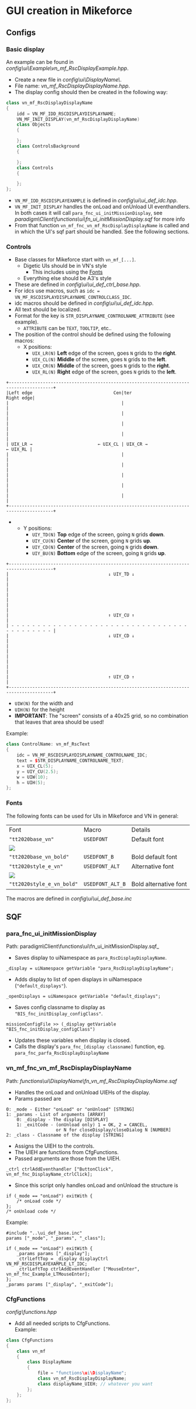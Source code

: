 # GUI creation in Mikeforce
## Configs
### Basic display
An example can be found in _config\ui\Example\vn_mf_RscDisplayExample.hpp_.
- Create a new file in _config\ui\DisplayName\\_.
- File name: _vn_mf_RscDisplayDisplayName.hpp_.
- The display config should then be created in the following way:
```cpp
class vn_mf_RscDisplayDisplayName
{
    idd = VN_MF_IDD_RSCDISPLAYDISPLAYNAME;
    VN_MF_INIT_DISPLAY(vn_mf_RscDisplayDisplayName)
    class Objects
    {

    };
    class ControlsBackground
    {

    };
    class Controls
    {

    };
};
```
- `VN_MF_IDD_RSCDISPLAYEXAMPLE` is defined in _config\ui\ui_def_idc.hpp_.
- `VN_MF_INIT_DISPLAY` handles the onLoad and onUnload UI eventhandlers. In both cases it will call `para_fnc_ui_initMissionDisplay`, see _paradigm\Client\functions\ui\fn_ui_initMissionDisplay.sqf_ for more info
- From that function `vn_mf_fnc_vn_mf_RscDisplayDisplayName` is called and in which the UI's sqf part should be handled. See the following sections.

### Controls
- Base classes for Mikeforce start with `vn_mf_[...]`.
  - Digetic UIs should be in VN's style
    - This includes using the [Fonts](###Fonts)
  - Everything else should be A3's style
- These are defined in _config\ui\ui_def_ctrl_base.hpp_.
- For idcs use macros, such as `idc = VN_MF_RSCDISPLAYDISPLAYNAME_CONTROLCLASS_IDC`.
- idc macros should be defined in _config\ui\ui_def_idc.hpp_.
- All text should be localized.
- Format for the key is `STR_DISPLAYNAME_CONTROLNAME_ATTRIBUTE` (see example).
  - `ATTRIBUTE` can be `TEXT`, `TOOLTIP`, etc..
- The position of the control should be defined using the following macros:
  - X positions:
    - `UIX_LR(N)` **Left** edge of the screen, goes `N` grids to the **right**.
    - `UIX_CL(N)` **Middle** of the screen, goes `N` grids to the **left**.
    - `UIX_CR(N)` **Middle** of the screen, goes `N` grids to the **right**.
    - `UIX_RL(N)` **Right** edge of the screen, goes `N` grids to the **left**.
```
+---------------------------------------------------------------------------------------+
|Left edge                               Cen|ter                              Right edge|
|                                           |                                           |
|                                           |                                           |
|                                           |                                           |
|                                           |                                           |
| UIX_LR →                         ← UIX_CL | UIX_CR →                         ← UIX_RL |
|                                           |                                           |
|                                           |                                           |
|                                           |                                           |
|                                           |                                           |
|                                           |                                           |
+---------------------------------------------------------------------------------------+
```
-   - Y positions:
      - `UIY_TD(N)` **Top** edge of the screen, going `N` grids **down**.
      - `UIY_CU(N)` **Center** of the screen, going `N` grids **up**.
      - `UIY_CD(N)` **Center** of the screen, going `N` grids **down**.
      - `UIY_BU(N)` **Bottom** edge of the screen, going `N` grids **up**.
```
+---------------------------------------------------------------------------------------+
|                                      ↓ UIY_TD ↓                                       |
|                                                                                       |
|                                                                                       |
|                                                                                       |
|                                      ↑ UIY_CU ↑                                       |
| - - - - - - - - - - - - - - - - - - - - - - - - - - - - - - - - - - - - - - - - - - - |
|                                      ↓ UIY_CD ↓                                       |
|                                                                                       |
|                                                                                       |
|                                                                                       |
|                                      ↑ UIY_CD ↑                                       |
+---------------------------------------------------------------------------------------+
```
- `UIW(N)` for the width and
- `UIH(N)` for the height
- **IMPORTANT**: The "screen" consists of a 40x25 grid, so no combination that leaves that area should be used!

Example:
```cpp
class ControlName: vn_mf_RscText
{
    idc = VN_MF_RSCDISPLAYDISPLAYNAME_CONTROLNAME_IDC;
    text = $STR_DISPLAYNAME_CONTROLNAME_TEXT;
    x = UIX_CL(5);
    y = UIY_CU(2.5);
    w = UIW(10);
    h = UIH(5);
};
```

### Fonts
The following fonts can be used for UIs in Mikeforce and VN in general:

<table>
  <tr>
    <td>Font</td>
    <td>Macro</td>
    <td>Details</td>
  </tr>
  <tr>
    <td><code>"tt2020base_vn"</code></td>
    <td><code>USEDFONT</code></td>
    <td>Default font</td>
  </tr>
  <tr>
    <td colspan=3><img src="https://ctrlcctrlv.github.io/TT2020/docs/TT2020Base-Regular.png"></td>
  </tr>
  <tr>
    <td><code>"tt2020base_vn_bold"</code></td>
    <td><code>USEDFONT_B</code></td>
    <td>Bold default font</td>
  </tr>
  <tr>
    <td><code>"tt2020style_e_vn"</code></td>
    <td><code>USEDFONT_ALT</code></td>
    <td>Alternative font</td>
  </tr>
  <tr>
    <td colspan=3><img src="https://ctrlcctrlv.github.io/TT2020/docs/TT2020StyleE-Regular.png"></td>
  </tr>
  <tr>
    <td><code>"tt2020style_e_vn_bold"</code></td>
    <td><code>USEDFONT_ALT_B</code></td>
    <td>Bold alternative font</td>
  </tr>
</table>

The macros are defined in _config\ui\ui_def_base.inc_

## SQF
### para_fnc_ui_initMissionDisplay
Path: paradigm\Client\functions\ui\fn_ui_initMissionDisplay.sqf_<br>
- Saves display to uiNamespace as `para_RscDisplayDisplayName`.
```sqf
_display = uiNamespace getVariable "para_RscDisplayDisplayName";
```
- Adds display to list of open displays in uiNamespace (`"default_displays"`).
```sqf
_openDisplays = uiNamespace getVariable "default_displays";
```
- Saves config classname to display as `"BIS_fnc_initDisplay_configClass"`.
```sqf
missionConfigFile >> (_display getVariable "BIS_fnc_initDisplay_configClass")
```
- Updates these variables when display is closed.
- Calls the display's `para_fnc_[display classname]` function, eg. `para_fnc_parfa_RscDisplayDisplayName`

### vn_mf_fnc_vn_mf_RscDisplayDisplayName
Path: _functions\ui\DisplayName\fn_vn_mf_RscDisplayDisplayName.sqf_
- Handles the onLoad and onUnload UIEHs of the display.
- Params passed are
```
0: _mode - Either "onLoad" or "onUnload" [STRING]
1: _params - List of arguments [ARRAY]
    0: _display - The display [DISPLAY]
    1: _exitCode - (onUnload only) 1 = OK, 2 = CANCEL, 
                   or N for closeDisplay/closeDialog N [NUMBER]
2: _class - Classname of the display [STRING]
```
- Assigns the UIEH to the controls.
- The UIEH are functions from CfgFunctions.
- Passed arguments are those from the UIEH.
```sqf
_ctrl ctrlAddEventhandler ["ButtonClick", vn_mf_fnc_DisplayName_ctrlClick];
```
- Since this script only handles onLoad and onUnload the structure is
```sqf
if (_mode == "onLoad") exitWith {
    /* onLoad code */
};
/* onUnload code */
```
Example:
```sqf
#include "..\ui_def_base.inc"
params ["_mode", "_params", "_class"];

if (_mode == "onLoad") exitWith {
    _params params ["_display"];
    _ctrlLeftTop = _display displayCtrl VN_MF_RSCDISPLAYEXAMPLE_LT_IDC;
    _ctrlLeftTop ctrlAddEventHandler ["MouseEnter", vn_mf_fnc_Example_LTMouseEnter];
};
_params params ["_display", "_exitCode"];
```

### CfgFunctions
_config\functions.hpp_
- Add all needed scripts to CfgFunctions.<br>
Example:
```cpp
class CfgFunctions
{
    class vn_mf
    {
        class DisplayName
        {
            file = "functions\ui\DisplayName";
            class vn_mf_RscDisplayDisplayName;
            class displayName_UIEH; // whatever you want
        };
    };
};
```